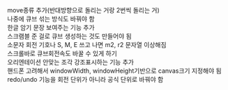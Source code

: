 move종류 추가(반대방향으로 돌리는 거랑 2번씩 돌리는 거)   
나중에 큐브 섞는 방식도 바꿔야 함   
한글 암기 문장 보여주는 기능 추가   
스크램블 준 걸로 큐브 생성하는 것도 만들어야 됨   
소문자 회전 기호나 S, M, E 쓰고 나면 m2, r2 문자열 이상해짐   
스크롤바로 큐브회전속도 바꿀 수 있게 하기   
오리엔테이션 안맞는 조각 강조표시하는 기능 추가   
핸드폰 고려해서 windowWidth, windowHeight기반으로 canvas크기 지정해야 됨   
redo/undo 기능을 회전 단위가 아니라 공식 단위로 바꿔야 함   